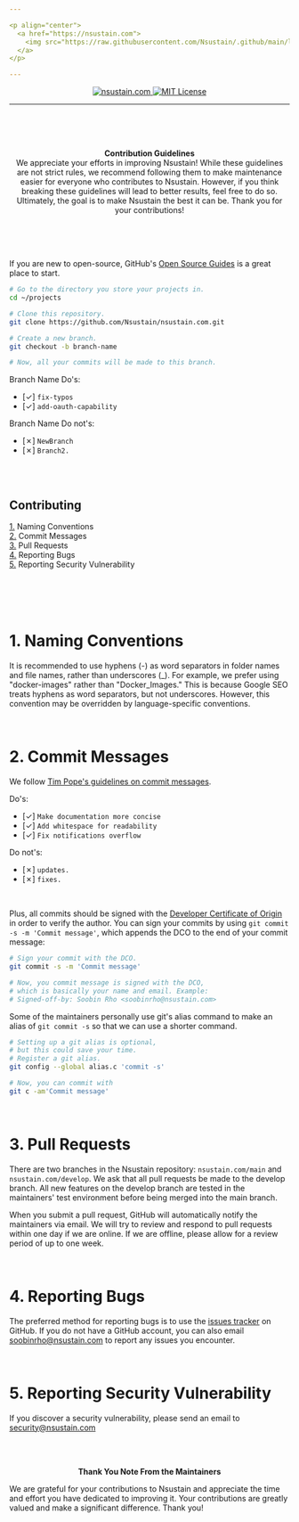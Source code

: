 ```yaml
---

<p align="center">
  <a href="https://nsustain.com">
    <img src="https://raw.githubusercontent.com/Nsustain/.github/main/logo/logo-github.png" width="350">
  </a>
</p>

---
```


<p align="center">
  <a href="https://github.com/Nsustain/nsustain.com">
    <img alt="nsustain.com" src="https://img.shields.io/badge/GitHub-nsustain.com-brightgreen">
  </a>
  <a href="https://github.com/Nsustain/nsustain.com/blob/main/LICENSE">
    <img alt="MIT License" src="https://user-images.githubusercontent.com/19341857/206869035-bccdfab1-a825-4ec1-b598-78bf668b7917.svg">
  </a>
</p>

---

<br>
<br>
<br>

<p align="center">
  <b>
    Contribution Guidelines
  </b><br>
  We appreciate your efforts in improving
  Nsustain! While these guidelines are not
  strict rules, we recommend following them
  to make maintenance easier for everyone
  who contributes to Nsustain. However, if
  you think breaking these guidelines will
  lead to better results, feel free to do so.
  Ultimately, the goal is to make Nsustain
  the best it can be. Thank you for your
  contributions!
</p>

<br>
<br>
<br>

If you are new to
open-source, GitHub's
[Open Source Guides](https://opensource.guide/)
is a great place to start.

```bash
# Go to the directory you store your projects in.
cd ~/projects

# Clone this repository.
git clone https://github.com/Nsustain/nsustain.com.git

# Create a new branch.
git checkout -b branch-name

# Now, all your commits will be made to this branch.
```

Branch Name Do's:
- [&check;] `fix-typos`
- [&check;] `add-oauth-capability`

Branch Name Do not's:
- [&cross;] `NewBranch`
- [&cross;] `Branch2.`

<br>
<br>

## Contributing
[1.](#1-naming-conventions) Naming Conventions<br>
[2.](#2-commit-messages) Commit Messages<br>
[3.](#3-pull-requests) Pull Requests<br>
[4.](#4-reporting-bugs) Reporting Bugs<br>
[5.](#5-reporting-security-vulnerability) Reporting Security Vulnerability<br>
#
<br>
<br>

# 1. Naming Conventions

It is recommended to use hyphens (-) as word
separators in folder names and file names,
rather than underscores (_). For example,
we prefer using "docker-images" rather than
"Docker_Images." This is because Google SEO
treats hyphens as word separators, but not
underscores. However, this convention may
be overridden by language-specific conventions.

<br>

# 2. Commit Messages

We follow
[Tim Pope's guidelines on commit messages](https://tbaggery.com/2008/04/19/a-note-about-git-commit-messages.html).

Do's:
- [&check;] `Make documentation more concise`
- [&check;] `Add whitespace for readability`
- [&check;] `Fix notifications overflow`

Do not's:
- [&cross;] `updates.`
- [&cross;] `fixes.`

<br>

Plus, all commits should be signed with the
[Developer Certificate of Origin](https://github.com/apps/dco)
in order to verify the author.
You can sign your commits by using
`git commit -s -m 'Commit message'`,
which appends the DCO
to the end of your commit message:

```bash
# Sign your commit with the DCO.
git commit -s -m 'Commit message'

# Now, you commit message is signed with the DCO,
# which is basically your name and email. Example:
# Signed-off-by: Soobin Rho <soobinrho@nsustain.com>
```

Some of the maintainers personally use git's alias
command to make an alias of `git commit -s`
so that we can use a shorter command.

```bash
# Setting up a git alias is optional,
# but this could save your time.
# Register a git alias.
git config --global alias.c 'commit -s'

# Now, you can commit with
git c -am'Commit message'
```

<br>

# 3. Pull Requests

There are two branches in the Nsustain
repository: `nsustain.com/main` and
`nsustain.com/develop`. We ask that all
pull requests be made to the develop branch.
All new features on the develop branch are
tested in the maintainers' test environment
before being merged into the main branch.

When you submit a pull request, GitHub will
automatically notify the maintainers via email.
We will try to review and respond to pull
requests within one day if we are online.
If we are offline, please allow for a review
period of up to one week.

<br>

# 4. Reporting Bugs

The preferred method for reporting bugs
is to use the
[issues tracker](https://github.com/Nsustain/nsustain.com/issues)
on GitHub.
If you do not have a GitHub account, you can also email soobinrho@nsustain.com to report any issues you encounter.

<br>

# 5. Reporting Security Vulnerability

If you discover a security vulnerability,
please send an email to security@nsustain.com

<br>
<br>

<p align="center">
  <b>Thank You Note From the Maintainers</b>
</p>

We are grateful for your contributions
to Nsustain and appreciate the time and
effort you have dedicated to improving it.
Your contributions are greatly valued and
make a significant difference. Thank you!

<br>
<br>
<br>
